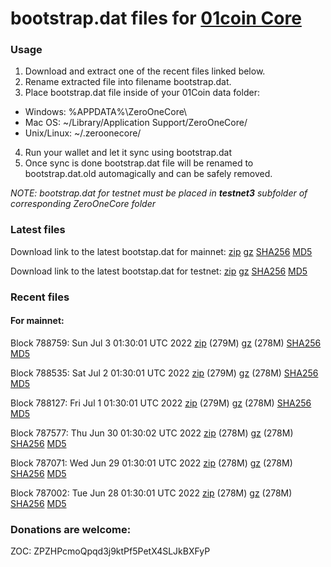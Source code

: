 # bootstrap.dat files for [01coin Core](https://01coin.io)

### Usage

1. Download and extract one of the recent files linked below.
2. Rename extracted file into filename bootstrap.dat.
3. Place bootstrap.dat file inside of your 01Coin data folder:
 - Windows: %APPDATA%\ZeroOneCore\
 - Mac OS: ~/Library/Application Support/ZeroOneCore/
 - Unix/Linux: ~/.zeroonecore/
4. Run your wallet and let it sync using bootstrap.dat
5. Once sync is done bootstrap.dat file will be renamed to bootstrap.dat.old automagically and can be safely removed.

_NOTE: bootstrap.dat for testnet must be placed in **testnet3** subfolder of corresponding ZeroOneCore folder_

### Latest files
Download link to the latest bootstap.dat for mainnet: [zip](https://files.01coin.io/mainnet/bootstrap.dat.zip) [gz](https://files.01coin.io/mainnet/bootstrap.dat.tar.gz) [SHA256](https://files.01coin.io/mainnet/sha256.txt) [MD5](https://files.01coin.io/mainnet/md5.txt)

Download link to the latest bootstap.dat for testnet: [zip](https://files.01coin.io/testnet/bootstrap.dat.zip) [gz](https://files.01coin.io/testnet/bootstrap.dat.tar.gz) [SHA256](https://files.01coin.io/testnet/sha256.txt) [MD5](https://files.01coin.io/testnet/md5.txt)

### Recent files

#### For mainnet:

Block 788759: Sun Jul  3 01:30:01 UTC 2022 [zip](https://files.01coin.io/mainnet/2022-07-03/bootstrap.dat.zip) (279M) [gz](https://files.01coin.io/mainnet/2022-07-03/bootstrap.dat.tar.gz) (278M) [SHA256](https://files.01coin.io/mainnet/2022-07-03/sha256.txt) [MD5](https://files.01coin.io/mainnet/2022-07-03/md5.txt)

Block 788535: Sat Jul  2 01:30:01 UTC 2022 [zip](https://files.01coin.io/mainnet/2022-07-02/bootstrap.dat.zip) (279M) [gz](https://files.01coin.io/mainnet/2022-07-02/bootstrap.dat.tar.gz) (278M) [SHA256](https://files.01coin.io/mainnet/2022-07-02/sha256.txt) [MD5](https://files.01coin.io/mainnet/2022-07-02/md5.txt)

Block 788127: Fri Jul  1 01:30:01 UTC 2022 [zip](https://files.01coin.io/mainnet/2022-07-01/bootstrap.dat.zip) (279M) [gz](https://files.01coin.io/mainnet/2022-07-01/bootstrap.dat.tar.gz) (278M) [SHA256](https://files.01coin.io/mainnet/2022-07-01/sha256.txt) [MD5](https://files.01coin.io/mainnet/2022-07-01/md5.txt)

Block 787577: Thu Jun 30 01:30:02 UTC 2022 [zip](https://files.01coin.io/mainnet/2022-06-30/bootstrap.dat.zip) (278M) [gz](https://files.01coin.io/mainnet/2022-06-30/bootstrap.dat.tar.gz) (278M) [SHA256](https://files.01coin.io/mainnet/2022-06-30/sha256.txt) [MD5](https://files.01coin.io/mainnet/2022-06-30/md5.txt)

Block 787071: Wed Jun 29 01:30:01 UTC 2022 [zip](https://files.01coin.io/mainnet/2022-06-29/bootstrap.dat.zip) (278M) [gz](https://files.01coin.io/mainnet/2022-06-29/bootstrap.dat.tar.gz) (278M) [SHA256](https://files.01coin.io/mainnet/2022-06-29/sha256.txt) [MD5](https://files.01coin.io/mainnet/2022-06-29/md5.txt)

Block 787002: Tue Jun 28 01:30:01 UTC 2022 [zip](https://files.01coin.io/mainnet/2022-06-28/bootstrap.dat.zip) (278M) [gz](https://files.01coin.io/mainnet/2022-06-28/bootstrap.dat.tar.gz) (278M) [SHA256](https://files.01coin.io/mainnet/2022-06-28/sha256.txt) [MD5](https://files.01coin.io/mainnet/2022-06-28/md5.txt)


### Donations are welcome:

ZOC: ZPZHPcmoQpqd3j9ktPf5PetX4SLJkBXFyP
